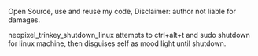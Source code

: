 Open Source, use and reuse my code,
Disclaimer: author not liable for damages.

neopixel_trinkey_shutdown_linux
attempts to ctrl+alt+t and sudo shutdown for linux machine, then disguises self as mood light until shutdown.
